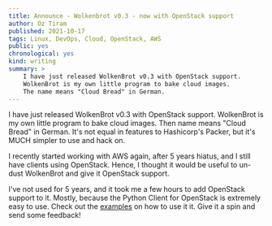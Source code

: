 ```yaml
---
title: Announce - Wolkenbrot v0.3 - now with OpenStack support
author: Oz Tiram
published: 2021-10-17
tags: Linux, DevOps, Cloud, OpenStack, AWS
public: yes
chronological: yes
kind: writing
summary: >
	I have just released WolkenBrot v0.3 with OpenStack support.
	WolkenBrot is my own little program to bake cloud images.
	The name means "Cloud Bread" in German.
---
```


I have just released WolkenBrot v0.3 with OpenStack support. WolkenBrot is my own little
program to bake cloud images. Then name means "Cloud Bread" in German.
It's not equal in features to Hashicorp's Packer, but it's MUCH simpler to use and hack
on.

I recently started working with AWS again, after 5 years hiatus, and I still have clients
using OpenStack. Hence, I thought it would be useful to un-dust WolkenBrot and give it 
OpenStack support.

I've not used for 5 years, and it took me a few hours to add OpenStack support to it.
Mostly, because the Python Client for OpenStack is extremely easy to use.
Check out the [examples][1] on how to use it it.
Give it a spin and send some feedback!



[1]: https://github.com/oz123/wolkenbrot/tree/dev/examples
